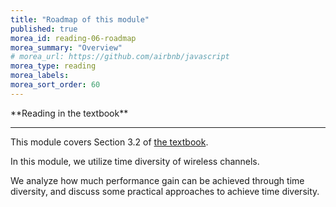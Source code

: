 ```yaml
---
title: "Roadmap of this module"
published: true
morea_id: reading-06-roadmap
morea_summary: "Overview"
# morea_url: https://github.com/airbnb/javascript
morea_type: reading
morea_labels:
morea_sort_order: 60
---
```


<div class="alert alert-success" role="alert" markdown="1">
<i class="fa-solid fa-book fa-xl"></i> **Reading in the textbook**
<hr/>

This module covers Section 3.2 of [the textbook](https://web.stanford.edu/~dntse/papers/book121004.pdf).
</div>


In this module, we utilize time diversity of wireless channels. 

We analyze how much performance gain can be achieved through time diversity, and discuss some practical approaches to achieve time diversity.
